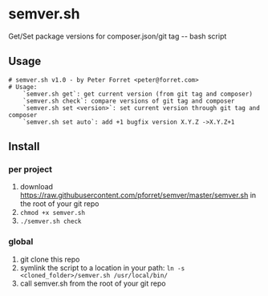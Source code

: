 # semver.sh
Get/Set package versions for composer.json/git tag -- bash script


## Usage

    # semver.sh v1.0 - by Peter Forret <peter@forret.com>
    # Usage:
        `semver.sh get`: get current version (from git tag and composer)
        `semver.sh check`: compare versions of git tag and composer
        `semver.sh set <version>`: set current version through git tag and composer
        `semver.sh set auto`: add +1 bugfix version X.Y.Z ->X.Y.Z+1
## Install

### per project 

1. download https://raw.githubusercontent.com/pforret/semver/master/semver.sh in the root of your git repo
2. `chmod +x semver.sh`
3. `./semver.sh check`

### global
1. git clone this repo
2. symlink the script to a location in your path: `ln -s <cloned_folder>/semver.sh /usr/local/bin/`
3. call semver.sh from the root of your git repo
